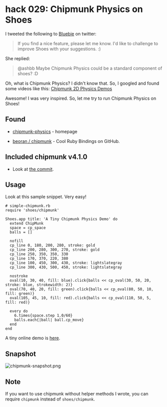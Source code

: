 hack 029: Chipmunk Physics on Shoes
===================================

I tweeted the following to [Bluebie](https://twitter.com/Bluebie) on twitter:

> If you find a nice feature, please let me know. I'd like to challenge to improve Shoes with your suggestions. :)

She replied:
  
> @ashbb Maybe Chipmunk Physics could be a standard component of shoes? :D

Oh, what is Chipmunk Physics? I didn't know that. So, I googled and found some videos like this: [Chipmunk 2D Physics Demos](http://www.youtube.com/watch?v=6stHi1u-pRg&NR=1) 

Awesome! I was very inspired. So, let me try to run Chipmunk Physics on Shoes!


Found
-----

- [chipmunk-physics](http://code.google.com/p/chipmunk-physics/) - homepage

- [beoran / chipmunk](http://github.com/beoran/chipmunk) - Cool Ruby Bindings on GitHub. 


Included chipmunk v4.1.0
------------------------

- Look at [the commit](http://github.com/ashbb/shoes/commit/a6048ab8b5d18652793e50bb1518bfeaa0eb0a1e).


Usage
-----

Look at this sample snippet. Very easy!

	# simple-chipmunk.rb
	require 'shoes/chipmunk'
	
	Shoes.app title: 'A Tiny Chipmunk Physics Demo' do
	  extend ChipMunk
	  space = cp_space
	  balls = []
	  
	  nofill
	  cp_line 0, 180, 200, 280, stroke: gold
	  cp_line 200, 280, 300, 270, stroke: gold
	  cp_line 250, 350, 350, 330
	  cp_line 170, 370, 220, 380
	  cp_line 100, 450, 300, 430, stroke: lightslategray
	  cp_line 300, 430, 500, 450, stroke: lightslategray
	
	  nostroke
	  oval(10, 30, 40, fill: blue).click{balls << cp_oval(30, 50, 20, stroke: blue, strokewidth: 2)}
	  oval(70, 40, 20, fill: green).click{balls << cp_oval(80, 50, 10, fill: green)}
	  oval(105, 45, 10, fill: red).click{balls << cp_oval(110, 50, 5, fill: red)}
	  
	  every do
	    6.times{space.step 1.0/60}
	    balls.each{|ball| ball.cp_move}
	  end
	end


A tiny online demo is [here](http://www.rin-shun.com/shoes/chipmunk.swf.html).


Snapshot
--------

![chipmunk-snapshot.png](http://github.com/ashbb/shoes_hack_note/raw/master/img/chipmunk-snapshot.png)


Note
----

If you want to use chipmunk without helper methods I wrote, you can require `chipmunk` instead of `shoes/chipmunk`.

